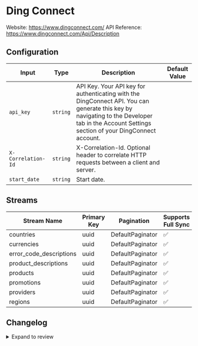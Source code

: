 # Ding Connect
Website: https://www.dingconnect.com/
API Reference: https://www.dingconnect.com/Api/Description

## Configuration

| Input | Type | Description | Default Value |
|-------|------|-------------|---------------|
| `api_key` | `string` | API Key. Your API key for authenticating with the DingConnect API. You can generate this key by navigating to the Developer tab in the Account Settings section of your DingConnect account. |  |
| `X-Correlation-Id` | `string` | X-Correlation-Id. Optional header to correlate HTTP requests between a client and server. |  |
| `start_date` | `string` | Start date.  |  |

## Streams
| Stream Name                 | Primary Key | Pagination        | Supports Full Sync | Supports Incremental |
|-----------------------------|-------------|-------------------|---------------------|----------------------|
| countries                   | uuid        | DefaultPaginator  | ✅                  | ❌                  |
| currencies                  | uuid        | DefaultPaginator  | ✅                  | ❌                  |
| error_code_descriptions     | uuid        | DefaultPaginator  | ✅                  | ❌                  |
| product_descriptions        | uuid        | DefaultPaginator  | ✅                  | ❌                  |
| products                    | uuid        | DefaultPaginator  | ✅                  | ❌                  |
| promotions                  | uuid        | DefaultPaginator  | ✅                  | ✅                  |
| providers                   | uuid        | DefaultPaginator  | ✅                  | ❌                  |
| regions                     | uuid        | DefaultPaginator  | ✅                  | ❌                  |

## Changelog

<details>
  <summary>Expand to review</summary>

| Version          | Date              | Pull Request | Subject        |
|------------------|-------------------|--------------|----------------|
| 0.0.11 | 2025-06-28 | [62315](https://github.com/airbytehq/airbyte/pull/62315) | Update dependencies |
| 0.0.10 | 2025-06-21 | [61983](https://github.com/airbytehq/airbyte/pull/61983) | Update dependencies |
| 0.0.9 | 2025-06-14 | [61173](https://github.com/airbytehq/airbyte/pull/61173) | Update dependencies |
| 0.0.8 | 2025-05-24 | [60411](https://github.com/airbytehq/airbyte/pull/60411) | Update dependencies |
| 0.0.7 | 2025-05-10 | [60028](https://github.com/airbytehq/airbyte/pull/60028) | Update dependencies |
| 0.0.6 | 2025-05-03 | [59380](https://github.com/airbytehq/airbyte/pull/59380) | Update dependencies |
| 0.0.5 | 2025-04-26 | [58874](https://github.com/airbytehq/airbyte/pull/58874) | Update dependencies |
| 0.0.4 | 2025-04-19 | [58321](https://github.com/airbytehq/airbyte/pull/58321) | Update dependencies |
| 0.0.3 | 2025-04-12 | [57842](https://github.com/airbytehq/airbyte/pull/57842) | Update dependencies |
| 0.0.2 | 2025-04-05 | [57191](https://github.com/airbytehq/airbyte/pull/57191) | Update dependencies |
| 0.0.1 | 2025-04-03 | [56995](https://github.com/airbytehq/airbyte/pull/56995) | Initial release by [@btkcodedev](https://github.com/btkcodedev) via Connector Builder |

</details>
